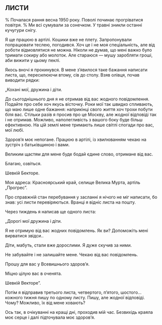 ## ЛИСТИ

% Почалася рання весна 1950 року.
Поволі починає прогріватися повітря.
% Ми всі сумували за сонечком.
У травні зникли останні кучугури снігу.

Я ще працюю в артілі.
Кошики вже не плету.
Запропонували попрацювати теслею, погодився.
Хоч це і не моя спеціальність, але від роботи відмовлятися не можна.
Ніколи не думав, що мені важко було тримати сокиру або молоток.
Але стараюся — мушу заробляти гроші, аби вижити у цьому пеклі.

Якось вночі я прокинувся.
В мене з’явилося таке бажання написати листа, що, пересилюючи втому, сів до столу.
Взяв олівця, почав виводити рядки:

„Кохані мої, дружина і діти.

До сьогоднішнього дня я не отримав від вас жодного повідомлення.
Подайте про себе хоч якусь вісточку.
Роки мої так швидко спливають, що маю лише одне бажання: наприкінці свого життя хоч трохи побути біля вас.
Стільки разів я просив про це Москву, але жодної відповіді так і не отримав.
Можливо, наполегливість з вашого боку буде більш ефективною.
На цій землі мене тримають лише світлі спогади про вас, мої любі.

Здоров’я моє непогане.
Працюю в артілі, із хвилюванням чекаю на зустріч з батьківщиною і вами.

Великим щастям для мене буде бодай єдине слово, отримане від вас.

Благаю, озвіться.

Шевкій Бекторе.

Моя адреса: Красноярський край, селище Велика Мурта, артіль „Прогрес”.

Про справжній стан перебування у засланні я нічого не міг написати, бо знав: усі листи перевіряються.
Вранці я відніс листа на пошту.

Через тиждень я написав ще одного листа:

„Дорогі мої дружина і діти.

Я не отримую від вас жодних повідомлень.
Як ви?
Допоможіть мені вирватися звідси..

Діти, мабуть, стали вже дорослими.
Я дуже скучив за ними.

Не забувайте і не залишайте мене.
Чекаю від вас повідомлень.

Прошу для вас у Всевишнього здоров’я.

Міцно цілую вас в оченята.

Шевкій Векторе”.

Потім я відправив третього листа, четвертого, п’ятого, шостого...
кожного тижня пишу по одному листу.
Пишу, але жодної відповіді.
Чому?
Можливо, їх від мене ховають?

Ось так, в очікуванні на кращі дні, проходив мій час.
Безвихідь краяла моє серце і далі підточувала моє здоров’я.
